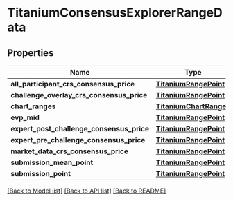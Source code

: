 # TitaniumConsensusExplorerRangeData


## Properties
Name | Type | Description | Notes
------------ | ------------- | ------------- | -------------
**all_participant_crs_consensus_price** | [**TitaniumRangePoint**](TitaniumRangePoint.md) |  | [optional] 
**challenge_overlay_crs_consensus_price** | [**TitaniumRangePoint**](TitaniumRangePoint.md) |  | [optional] 
**chart_ranges** | [**TitaniumChartRanges**](TitaniumChartRanges.md) |  | [optional] 
**evp_mid** | [**TitaniumRangePoint**](TitaniumRangePoint.md) |  | [optional] 
**expert_post_challenge_consensus_price** | [**TitaniumRangePoint**](TitaniumRangePoint.md) |  | [optional] 
**expert_pre_challenge_consensus_price** | [**TitaniumRangePoint**](TitaniumRangePoint.md) |  | [optional] 
**market_data_crs_consensus_price** | [**TitaniumRangePoint**](TitaniumRangePoint.md) |  | [optional] 
**submission_mean_point** | [**TitaniumRangePoint**](TitaniumRangePoint.md) |  | [optional] 
**submission_point** | [**TitaniumRangePoint**](TitaniumRangePoint.md) |  | [optional] 

[[Back to Model list]](../README.md#documentation-for-models) [[Back to API list]](../README.md#documentation-for-api-endpoints) [[Back to README]](../README.md)


